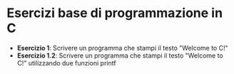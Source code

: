 # Esercizi base di programmazione in C

- **Esercizio 1**: Scrivere un programma che stampi il testo "Welcome to C!"
- **Esercizio 1.2**: Scrivere un programma che stampi il testo "Welcome to C!" utilizzando due funzioni printf
